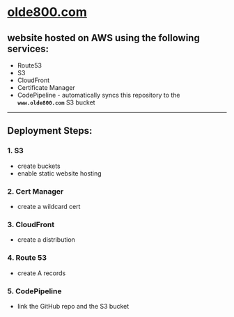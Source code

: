 # [olde800.com](https://olde800.com)

## website hosted on AWS using the following services:
- Route53
- S3
- CloudFront
- Certificate Manager
- CodePipeline - automatically syncs this repository to the **`www.olde800.com`** S3 bucket

*****

## Deployment Steps:
### 1. S3
   - create buckets
   - enable static website hosting
   
### 2. Cert Manager
   - create a wildcard cert

### 3. CloudFront
   - create a distribution

### 4. Route 53
   - create A records

### 5. CodePipeline
   - link the GitHub repo and the S3 bucket
